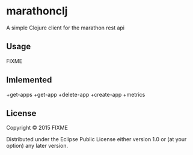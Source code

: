 # marathonclj

A simple Clojure client for the marathon rest api

## Usage

FIXME

## Imlemented

+get-apps
+get-app
+delete-app
+create-app
+metrics

## License

Copyright © 2015 FIXME

Distributed under the Eclipse Public License either version 1.0 or (at
your option) any later version.
